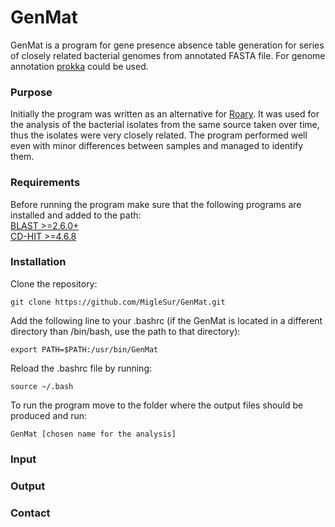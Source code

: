 # GenMat

GenMat is a program for gene presence absence table generation for series of closely related bacterial genomes from annotated FASTA file. For genome annotation [prokka](https://github.com/tseemann/prokka) could be used.

### Purpose

Initially the program was written as an alternative for [Roary](http://sanger-pathogens.github.io/Roary/). It was used for the analysis of the bacterial isolates from the same source taken over time, thus the isolates were very closely related. The program performed well even with minor differences between samples and managed to identify them. 

### Requirements

Before running the program make sure that the following programs are installed and added to the path: <br/>
[BLAST >=2.6.0+](https://blast.ncbi.nlm.nih.gov/Blast.cgi?CMD=Web&PAGE_TYPE=BlastDocs&DOC_TYPE=Download) <br/>
[CD-HIT >=4.6.8](http://weizhongli-lab.org/cd-hit/) <br/>

### Installation

Clone the repository:
```shell
git clone https://github.com/MigleSur/GenMat.git
```

Add the following line to your .bashrc (if the GenMat is located in a different directory than /bin/bash, use the path to that directory):
```shell
export PATH=$PATH:/usr/bin/GenMat
```

Reload the .bashrc file by running:
```shell
source ~/.bash
```

To run the program move to the folder where the output files should be produced and run:
```shell
GenMat [chosen name for the analysis]
```

### Input
### Output
### Contact

